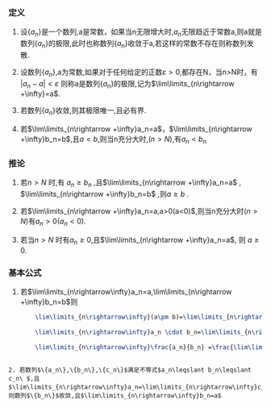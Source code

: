 ### 定义

1. 设{$a_n$}是一个数列,a是常数，如果当n无限增大时,$a_n$无限趋近于常数a,则a就是数列{$a_n$}的极限,此时也称数列{$a_n$}收敛于a,若这样的常数不存在则称数列发散.

2.  设数列{$a_n$},a为常数,如果对于任何给定的正数$\varepsilon>0$,都存在N，当n>N时，有
$|a_n-a|<\varepsilon$
则称a是数列{$a_n$}的极限,记为$\lim\limits_{n\rightarrow +\infty}=a$.

3.  若数列{$a_n$}收敛,则其极限唯一,且必有界.

4.  若$\lim\limits_{n\rightarrow +\infty}a_n=a$，$\lim\limits_{n\rightarrow +\infty}b_n=b$,且$a<b$,则当n充分大时,$(n>N)$,有$a_n<b_n$

### 推论

1. 若$n>N$ 时,有 $a_n\geqslant b_n$ ,且$\lim\limits_{n\rightarrow +\infty}a_n=a$ ,
 $\lim\limits_{n\rightarrow +\infty}b_n=b$ ,则$a\geqslant b$ .

2. 若$\lim\limits_{n\rightarrow +\infty}a_n=a,a>0(a<0)$,则当n充分大时$(n>N)$有$a_n>0(a_n<0)$.

3. 若当$n>N$ 时有$a_n\geqslant0$,且$\lim\limits_{n\rightarrow +\infty}a_n=a$, 则 $a\geqslant0$.


### 基本公式

1. 若$\lim\limits_{n\rightarrow\infty}a_n=a,\lim\limits_{n\rightarrow +\infty}b_n=b$则

    ```latex
        \lim\limits_{n\rightarrow\infty}(a\pm b)=\lim\limits_{n\rightarrow\infty}a_n\pm \lim\limits_{n\rightarrow\infty}b_n=a\pm b
        
        \lim\limits_{n\rightarrow\infty}a_n \cdot b_n=\lim\limits_{n\rightarrow\infty}a_n \cdot \lim\limits_{n\rightarrow\infty}b_n=a\cdot b
        
        \lim\limits_{n\rightarrow\infty}\frac{a_n}{b_n} =\frac{\lim\limits_{n\rightarrow\infty}a_n}{\lim\limits_{n\rightarrow\infty}b_n}=\frac{a}{b}  (b\neq0)
    
	
```
  
2. 若数列$\{a_n\},\{b_n\},\{c_n\}$满足不等式$a_n\leqslant b_n\leqslant c_n\ $,且$\lim\limits_{n\rightarrow\infty}a_n=\lim\limits_{n\rightarrow\infty}c_n=a$，则数列$\{b_n\}$收敛,且$\lim\limits_{n\rightarrow\infty}b_n=a$